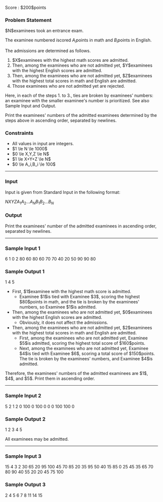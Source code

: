 
<div>

<span>

<span>

<p>
Score : $200$points
</p>

<div>

<section>

### **Problem Statement**

<p>
$N$examinees took an entrance exam.

The examinee numbered $i$scored $A_i$points in math and $B_i$points in English.
</p>

<p>
The admissions are determined as follows.
</p>

<ol>

<li>
$X$examinees with the highest math scores are admitted.
</li>

<li>
Then, among the examinees who are not admitted yet, $Y$examinees with the highest English scores are admitted.
</li>

<li>
Then, among the examinees who are not admitted yet, $Z$examinees with the highest total scores in math and English are admitted.
</li>

<li>
Those examinees who are not admitted yet are rejected.
</li>

</ol>

<p>
Here, in each of the steps 1. to 3., ties are broken by examinees' numbers: an examinee with the smaller examinee's number is prioritized.  See also Sample Input and Output.
</p>

<p>
Print the examinees' numbers of the admitted examinees determined by the steps above in ascending order, separated by newlines.
</p>

</section>

</div>

<div>

<section>

### **Constraints**

<ul>

<li>
All values in input are integers.
</li>

<li>
$1 \le N \le 1000$
</li>

<li>
$0 \le X,Y,Z \le N$
</li>

<li>
$1 \le X+Y+Z \le N$
</li>

<li>
$0 \le A_i,B_i \le 100$
</li>

</ul>

</section>

</div>

---

<div>

<div>

<section>

### **Input**

<p>
Input is given from Standard Input in the following format:
</p>

<div>

$N$$X$$Y$$Z$$A_1$$A_2$$\dots$$A_N$$B_1$$B_2$$\dots$$B_N$
</div>

</section>

</div>

<div>

<section>

### **Output**

<p>
Print the examinees' number of the admitted examinees in ascending order, separated by newlines.
</p>

</section>

</div>

</div>

---

<div>

<section>

### **Sample Input 1**

<div>

6 1 0 2
80 60 80 60 70 70
40 20 50 90 90 80

</div>

</section>

</div>

<div>

<section>

### **Sample Output 1**

<div>

1
4
5

</div>

<ul>

<li>
First, $1$examinee with the highest math score is admitted.
<ul>

<li>
Examinee $1$is tied with Examinee $3$, scoring the highest $80$points in math, and the tie is broken by the examinees' numbers, so Examinee $1$is admitted.
</li>

</ul>

</li>

<li>
Then, among the examinees who are not admitted yet, $0$examinees with the highest English scores are admitted.
<ul>

<li>
Obviously, it does not affect the admissions.
</li>

</ul>

</li>

<li>
Then, among the examinees who are not admitted yet, $2$examinees with the highest total scores in math and English are admitted.
<ul>

<li>
First, among the examinees who are not admitted yet, Examinee $5$is admitted, scoring the highest total score of $160$points.
</li>

<li>
Next, among the examinees who are not admitted yet, Examinee $4$is tied with Examinee $6$, scoring a total score of $150$points.  The tie is broken by the examinees' numbers, and Examinee $4$is admitted.
</li>

</ul>

</li>

</ul>

<p>
Therefore, the examinees' numbers of the admitted examinees are $1$, $4$, and $5$.  Print them in ascending order.
</p>

</section>

</div>

---

<div>

<section>

### **Sample Input 2**

<div>

5 2 1 2
0 100 0 100 0
0 0 100 100 0

</div>

</section>

</div>

<div>

<section>

### **Sample Output 2**

<div>

1
2
3
4
5

</div>

<p>
All examinees may be admitted.
</p>

</section>

</div>

---

<div>

<section>

### **Sample Input 3**

<div>

15 4 3 2
30 65 20 95 100 45 70 85 20 35 95 50 40 15 85
0 25 45 35 65 70 80 90 40 55 20 20 45 75 100

</div>

</section>

</div>

<div>

<section>

### **Sample Output 3**

<div>

2
4
5
6
7
8
11
14
15

</div>

</section>

</div>

</span>

</span>

</div>
